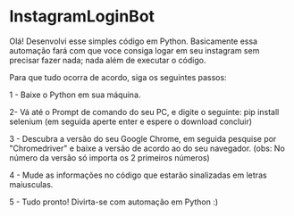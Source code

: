 # InstagramLoginBot
Olá! Desenvolvi esse simples código em Python. Basicamente essa automação fará com que voce consiga logar em seu instagram sem precisar fazer nada; nada além de executar o código.

Para que tudo ocorra de acordo, siga os seguintes passos:

1 - Baixe o Python em sua máquina.

2- Vá até o Prompt de comando do seu PC, e digite o seguinte: pip install selenium (em seguida aperte enter e espere o download concluir)

3 - Descubra a versão do seu Google Chrome, em seguida pesquise por  "Chromedriver"  e baixe a versão de acordo ao do seu navegador. (obs: No número da versão só importa os 2 primeiros números)

4 - Mude as informações no código que estarão sinalizadas em letras maiusculas.

5 - Tudo pronto! Divirta-se com automação em Python :)
